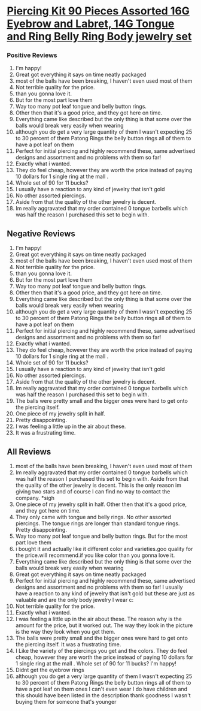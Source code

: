 # [Piercing Kit 90 Pieces Assorted 16G Eyebrow and Labret, 14G Tongue and Ring Belly Ring Body jewelry set](https://products.checkmycream.com/products/Piercing-Kit-90-Pieces-Assorted-16G-Eyebrow-and-Labret-14G-Tongue-and-Ring-Belly-Ring-Body-jewelry-set.html)

### Positive Reviews

<ol>
      <li>I&#x27;m happy!</li>
      <li>Great got everything it says on time neatly packaged</li>
      <li>most of the balls have been breaking, I haven&#x27;t even used most of them</li>
      <li>Not terrible quality for the price.</li>
      <li>than you gonna love it.</li>
      <li>But for the most part love them</li>
      <li>Way too many pot leaf tongue and belly button rings.</li>
      <li>Other then that it&#x27;s a good price, and they got here on time.</li>
      <li>Everything came like described but the only thing is that some over the balls would break very easily when wearing</li>
      <li>although you do get a very large quantity of them I wasn&#x27;t expecting 25 to 30 percent of them Patong Rings the belly button rings all of them to have a pot leaf on them</li>
      <li>Perfect for initial piercing and highly recommend these, same advertised designs and assortment and no problems with them so far!</li>
      <li>Exactly what i wanted.</li>
      <li>They do feel cheap, however they are worth the price instead of paying 10 dollars for 1 single ring at the mall .</li>
      <li>Whole set of 90 for 11 bucks?</li>
      <li>I usually have a reaction to any kind of jewelry that isn&#x27;t gold</li>
      <li>No other assorted piercings.</li>
      <li>Aside from that the quality of the other jewelry is decent.</li>
      <li>Im really aggravated that my order contained 0 tongue barbells which was half the reason I purchased this set to begin with.</li>
</ol>


<h2>Negative Reviews</h2>
<ol>
<li> I&#x27;m happy!</li>
<li> Great got everything it says on time neatly packaged</li>
<li> most of the balls have been breaking, I haven&#x27;t even used most of them</li>
<li> Not terrible quality for the price.</li>
<li> than you gonna love it.</li>
<li> But for the most part love them</li>
<li> Way too many pot leaf tongue and belly button rings.</li>
<li> Other then that it&#x27;s a good price, and they got here on time.</li>
<li> Everything came like described but the only thing is that some over the balls would break very easily when wearing</li>
<li> although you do get a very large quantity of them I wasn&#x27;t expecting 25 to 30 percent of them Patong Rings the belly button rings all of them to have a pot leaf on them</li>
<li> Perfect for initial piercing and highly recommend these, same advertised designs and assortment and no problems with them so far!</li>
<li> Exactly what i wanted.</li>
<li> They do feel cheap, however they are worth the price instead of paying 10 dollars for 1 single ring at the mall .</li>
<li> Whole set of 90 for 11 bucks?</li>
<li> I usually have a reaction to any kind of jewelry that isn&#x27;t gold</li>
<li> No other assorted piercings.</li>
<li> Aside from that the quality of the other jewelry is decent.</li>
<li> Im really aggravated that my order contained 0 tongue barbells which was half the reason I purchased this set to begin with.</li>
<li> The balls were pretty small and the bigger ones were hard to get onto the piercing itself.</li>
<li> One piece of my jewelry split in half.</li>
<li> Pretty disappointing.</li>
<li> I was feeling a little up in the air about these.</li>
<li> It was a frustrating time.</li>
</ol>

<h2>All Reviews</h2>

<ol>
    <li> most of the balls have been breaking, I haven&#x27;t even used most of them</li>
    <li> Im really aggravated that my order contained 0 tongue barbells which was half the reason I purchased this set to begin with. Aside from that the quality of the other jewelry is decent. This is the only reason im giving two stars and of course I can find no way to contact the company. *sigh</li>
    <li> One piece of my jewelry split in half. Other then that it&#x27;s a good price, and they got here on time.</li>
    <li> They only came with tongue and belly rings. No other assorted piercings. The tongue rings are longer than standard tongue rings. Pretty disappointing.</li>
    <li> Way too many pot leaf tongue and belly button rings. But for the most part love them</li>
    <li> i bought it and actually like it different color and varieties.goo quality for the price.will recommend.if you like color than you gonna love it.</li>
    <li> Everything came like described but the only thing is that some over the balls would break very easily when wearing</li>
    <li> Great got everything it says on time neatly packaged</li>
    <li> Perfect for initial piercing and highly recommend these, same advertised designs and assortment and no problems with them so far! I usually have a reaction to any kind of jewelry that isn&#x27;t gold but these are just as valuable and are the only body jewelry I wear c:</li>
    <li> Not terrible quality for the price.</li>
    <li> Exactly what i wanted.</li>
    <li> I was feeling a little up in the air about these. The reason why is the amount for the price, but it worked out. The way they look in the picture is the way they look when you get them.</li>
    <li> The balls were pretty small and the bigger ones were hard to get onto the piercing itself. It was a frustrating time.</li>
    <li> I Like the variety of the piercings you get and the colors. They do feel cheap, however they are worth the price instead of paying 10 dollars for 1 single ring at the mall . Whole set of 90 for 11 bucks? I&#x27;m happy!</li>
    <li> Didnt get the eyebrow rings</li>
    <li> although you do get a very large quantity of them I wasn&#x27;t expecting 25 to 30 percent of them Patong Rings the belly button rings all of them to have a pot leaf on them ones I can&#x27;t even wear I do have children and this should have been listed in the description thank goodness I wasn&#x27;t buying them for someone that&#x27;s younger</li>
</ol>




